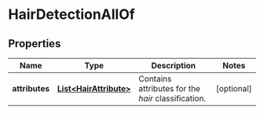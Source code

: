 

# HairDetectionAllOf


## Properties

| Name | Type | Description | Notes |
|------------ | ------------- | ------------- | -------------|
|**attributes** | [**List&lt;HairAttribute&gt;**](HairAttribute.md) | Contains attributes for the _hair_ classification. |  [optional] |



